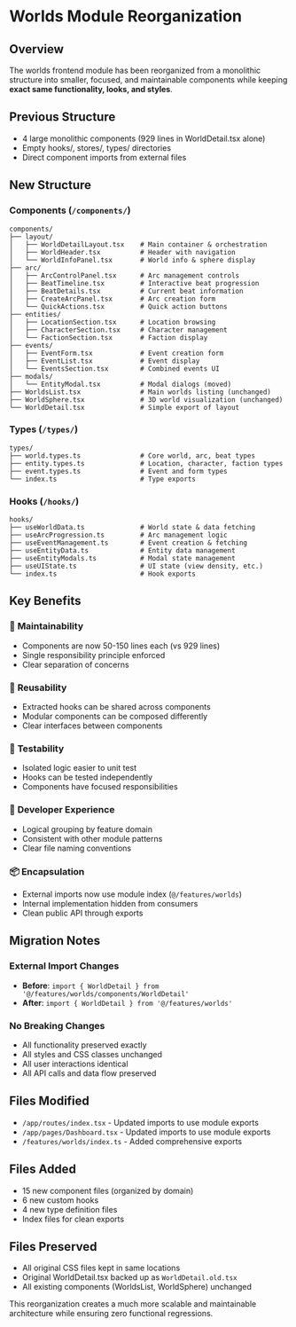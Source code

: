 # Worlds Module Reorganization

## Overview
The worlds frontend module has been reorganized from a monolithic structure into smaller, focused, and maintainable components while keeping **exact same functionality, looks, and styles**.

## Previous Structure
- 4 large monolithic components (929 lines in WorldDetail.tsx alone)
- Empty hooks/, stores/, types/ directories
- Direct component imports from external files

## New Structure

### Components (`/components/`)
```
components/
├── layout/
│   ├── WorldDetailLayout.tsx    # Main container & orchestration
│   ├── WorldHeader.tsx          # Header with navigation
│   └── WorldInfoPanel.tsx       # World info & sphere display
├── arc/
│   ├── ArcControlPanel.tsx      # Arc management controls
│   ├── BeatTimeline.tsx         # Interactive beat progression
│   ├── BeatDetails.tsx          # Current beat information
│   ├── CreateArcPanel.tsx       # Arc creation form
│   └── QuickActions.tsx         # Quick action buttons
├── entities/
│   ├── LocationSection.tsx      # Location browsing
│   ├── CharacterSection.tsx     # Character management
│   └── FactionSection.tsx       # Faction display
├── events/
│   ├── EventForm.tsx            # Event creation form
│   ├── EventList.tsx            # Event display
│   └── EventsSection.tsx        # Combined events UI
├── modals/
│   └── EntityModal.tsx          # Modal dialogs (moved)
├── WorldsList.tsx               # Main worlds listing (unchanged)
├── WorldSphere.tsx              # 3D world visualization (unchanged)
└── WorldDetail.tsx              # Simple export of layout
```

### Types (`/types/`)
```
types/
├── world.types.ts               # Core world, arc, beat types
├── entity.types.ts              # Location, character, faction types
├── event.types.ts               # Event and form types
└── index.ts                     # Type exports
```

### Hooks (`/hooks/`)
```
hooks/
├── useWorldData.ts              # World state & data fetching
├── useArcProgression.ts         # Arc management logic
├── useEventManagement.ts        # Event creation & fetching
├── useEntityData.ts             # Entity data management
├── useEntityModals.ts           # Modal state management
├── useUIState.ts                # UI state (view density, etc.)
└── index.ts                     # Hook exports
```

## Key Benefits

### 🔧 **Maintainability**
- Components are now 50-150 lines each (vs 929 lines)
- Single responsibility principle enforced
- Clear separation of concerns

### 🔄 **Reusability**
- Extracted hooks can be shared across components
- Modular components can be composed differently
- Clear interfaces between components

### 🧪 **Testability**
- Isolated logic easier to unit test
- Hooks can be tested independently
- Components have focused responsibilities

### 👥 **Developer Experience**
- Logical grouping by feature domain
- Consistent with other module patterns
- Clear file naming conventions

### 📦 **Encapsulation**
- External imports now use module index (`@/features/worlds`)
- Internal implementation hidden from consumers
- Clean public API through exports

## Migration Notes

### External Import Changes
- **Before**: `import { WorldDetail } from '@/features/worlds/components/WorldDetail'`
- **After**: `import { WorldDetail } from '@/features/worlds'`

### No Breaking Changes
- All functionality preserved exactly
- All styles and CSS classes unchanged
- All user interactions identical
- All API calls and data flow preserved

## Files Modified
- `/app/routes/index.tsx` - Updated imports to use module exports
- `/app/pages/Dashboard.tsx` - Updated imports to use module exports
- `/features/worlds/index.ts` - Added comprehensive exports

## Files Added
- 15 new component files (organized by domain)
- 6 new custom hooks
- 4 new type definition files
- Index files for clean exports

## Files Preserved
- All original CSS files kept in same locations
- Original WorldDetail.tsx backed up as `WorldDetail.old.tsx`
- All existing components (WorldsList, WorldSphere) unchanged

This reorganization creates a much more scalable and maintainable architecture while ensuring zero functional regressions.